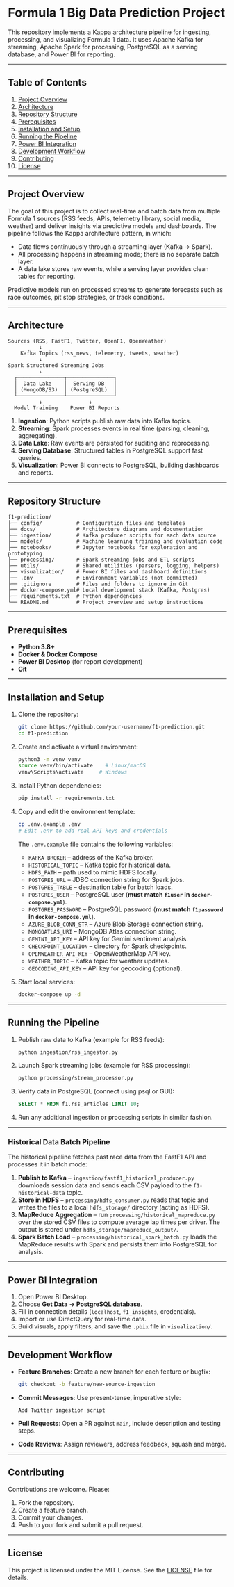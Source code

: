 # Formula 1 Big Data Prediction Project

This repository implements a Kappa architecture pipeline for ingesting, processing, and visualizing Formula 1 data. It uses Apache Kafka for streaming, Apache Spark for processing, PostgreSQL as a serving database, and Power BI for reporting.

---

## Table of Contents

1. [Project Overview](#project-overview)
2. [Architecture](#architecture)
3. [Repository Structure](#repository-structure)
4. [Prerequisites](#prerequisites)
5. [Installation and Setup](#installation-and-setup)
6. [Running the Pipeline](#running-the-pipeline)
7. [Power BI Integration](#power-bi-integration)
8. [Development Workflow](#development-workflow)
9. [Contributing](#contributing)
10. [License](#license)

---

## Project Overview

The goal of this project is to collect real-time and batch data from multiple Formula 1 sources (RSS feeds, APIs, telemetry library, social media, weather) and deliver insights via predictive models and dashboards. The pipeline follows the Kappa architecture pattern, in which:

- Data flows continuously through a streaming layer (Kafka → Spark).
- All processing happens in streaming mode; there is no separate batch layer.
- A data lake stores raw events, while a serving layer provides clean tables for reporting.

Predictive models run on processed streams to generate forecasts such as race outcomes, pit stop strategies, or track conditions.

---

## Architecture

```text
Sources (RSS, FastF1, Twitter, OpenF1, OpenWeather)
          ↓
    Kafka Topics (rss_news, telemetry, tweets, weather)
          ↓
Spark Structured Streaming Jobs
          ↓
  ┌───────────────┬───────────────┐
  │  Data Lake    │  Serving DB   │
  │ (MongoDB/S3)  │ (PostgreSQL)  │
  └───────────────┴───────────────┘
          ↓               ↓
  Model Training    Power BI Reports
```

1. **Ingestion**: Python scripts publish raw data into Kafka topics.
2. **Streaming**: Spark processes events in real time (parsing, cleaning, aggregating).
3. **Data Lake**: Raw events are persisted for auditing and reprocessing.
4. **Serving Database**: Structured tables in PostgreSQL support fast queries.
5. **Visualization**: Power BI connects to PostgreSQL, building dashboards and reports.

---

## Repository Structure

```
f1-prediction/
├── config/           # Configuration files and templates
├── docs/             # Architecture diagrams and documentation
├── ingestion/        # Kafka producer scripts for each data source
├── models/           # Machine learning training and evaluation code
├── notebooks/        # Jupyter notebooks for exploration and prototyping
├── processing/       # Spark streaming jobs and ETL scripts
├── utils/            # Shared utilities (parsers, logging, helpers)
├── visualization/    # Power BI files and dashboard definitions
├── .env              # Environment variables (not committed)
├── .gitignore        # Files and folders to ignore in Git
├── docker-compose.yml# Local development stack (Kafka, Postgres)
├── requirements.txt  # Python dependencies
└── README.md         # Project overview and setup instructions
```

---

## Prerequisites

- **Python 3.8+**
- **Docker & Docker Compose**
- **Power BI Desktop** (for report development)
- **Git**

---

## Installation and Setup

1. Clone the repository:
   ```bash
   git clone https://github.com/your-username/f1-prediction.git
   cd f1-prediction
   ```

2. Create and activate a virtual environment:
   ```bash
   python3 -m venv venv
   source venv/bin/activate    # Linux/macOS
   venv\Scripts\activate     # Windows
   ```

3. Install Python dependencies:
   ```bash
   pip install -r requirements.txt
   ```

4. Copy and edit the environment template:
   ```bash
   cp .env.example .env
   # Edit .env to add real API keys and credentials
   ```
   The `.env.example` file contains the following variables:

   - `KAFKA_BROKER` – address of the Kafka broker.
   - `HISTORICAL_TOPIC` – Kafka topic for historical data.
   - `HDFS_PATH` – path used to mimic HDFS locally.
   - `POSTGRES_URL` – JDBC connection string for Spark jobs.
   - `POSTGRES_TABLE` – destination table for batch loads.
   - `POSTGRES_USER` – PostgreSQL user (**must match `f1user` in `docker-compose.yml`**).
   - `POSTGRES_PASSWORD` – PostgreSQL password (**must match `f1password` in `docker-compose.yml`**).
   - `AZURE_BLOB_CONN_STR` – Azure Blob Storage connection string.
   - `MONGOATLAS_URI` – MongoDB Atlas connection string.
   - `GEMINI_API_KEY` – API key for Gemini sentiment analysis.
   - `CHECKPOINT_LOCATION` – directory for Spark checkpoints.
   - `OPENWEATHER_API_KEY` – OpenWeatherMap API key.
   - `WEATHER_TOPIC` – Kafka topic for weather updates.
   - `GEOCODING_API_KEY` – API key for geocoding (optional).

5. Start local services:
   ```bash
   docker-compose up -d
   ```

---

## Running the Pipeline

1. Publish raw data to Kafka (example for RSS feeds):
   ```bash
   python ingestion/rss_ingestor.py
   ```

2. Launch Spark streaming jobs (example for RSS processing):
   ```bash
   python processing/stream_processor.py
   ```

3. Verify data in PostgreSQL (connect using psql or GUI):
   ```sql
   SELECT * FROM f1.rss_articles LIMIT 10;
   ```

4. Run any additional ingestion or processing scripts in similar fashion.

---
### Historical Data Batch Pipeline

The historical pipeline fetches past race data from the FastF1 API and processes
it in batch mode:

1. **Publish to Kafka** – `ingestion/fastf1_historical_producer.py` downloads
   session data and sends each CSV payload to the `f1-historical-data` topic.
2. **Store in HDFS** – `processing/hdfs_consumer.py` reads that topic and writes
   the files to a local `hdfs_storage/` directory (acting as HDFS).
3. **MapReduce Aggregation** – run `processing/historical_mapreduce.py` over the
   stored CSV files to compute average lap times per driver. The output is stored
   under `hdfs_storage/mapreduce_output/`.
4. **Spark Batch Load** – `processing/historical_spark_batch.py` loads the
   MapReduce results with Spark and persists them into PostgreSQL for analysis.

---
## Power BI Integration

1. Open Power BI Desktop.
2. Choose **Get Data → PostgreSQL database**.
3. Fill in connection details (`localhost`, `f1_insights`, credentials).
4. Import or use DirectQuery for real-time data.
5. Build visuals, apply filters, and save the `.pbix` file in `visualization/`.

---

## Development Workflow

- **Feature Branches**: Create a new branch for each feature or bugfix:
  ```bash
  git checkout -b feature/new-source-ingestion
  ```

- **Commit Messages**: Use present-tense, imperative style:
  ```
  Add Twitter ingestion script
  ```

- **Pull Requests**: Open a PR against `main`, include description and testing steps.

- **Code Reviews**: Assign reviewers, address feedback, squash and merge.

---

## Contributing

Contributions are welcome. Please:

1. Fork the repository.
2. Create a feature branch.
3. Commit your changes.
4. Push to your fork and submit a pull request.

---

## License

This project is licensed under the MIT License. See the [LICENSE](LICENSE) file for details.

